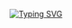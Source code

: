 <div align="center">






[![Typing SVG](https://www.deviantart.com/astarnamedthesun/art/M200-Intervention-1210161149)](https://git.io/typing-svg)

</div>



<div align="center">
